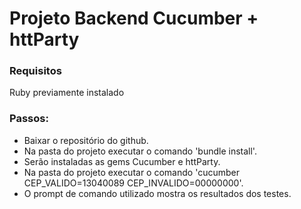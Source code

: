 # Projeto Backend Cucumber + httParty
### Requisitos
Ruby previamente instalado

### Passos:
* Baixar o repositório do github.
* Na pasta do projeto executar o comando 'bundle install'.
* Serão instaladas as gems Cucumber e httParty.
* Na pasta do projeto executar o comando 'cucumber CEP_VALIDO=13040089 CEP_INVALIDO=00000000'.
* O prompt de comando utilizado mostra os resultados dos testes.
